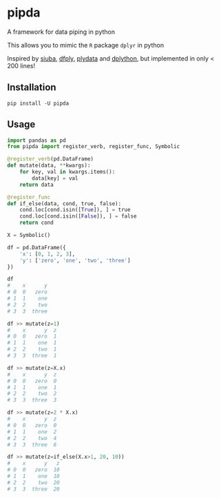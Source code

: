 # pipda

A framework for data piping in python

This allows you to mimic the `R` package `dplyr` in python

Inspired by [siuba][1], [dfply][2], [plydata][3] and [dplython][4], but implemented in only < 200 lines!

## Installation
```shell
pip install -U pipda
```

## Usage
```python
import pandas as pd
from pipda import register_verb, register_func, Symbolic

@register_verb(pd.DataFrame)
def mutate(data, **kwargs):
    for key, val in kwargs.items():
        data[key] = val
    return data

@register_func
def if_else(data, cond, true, false):
    cond.loc[cond.isin([True]), ] = true
    cond.loc[cond.isin([False]), ] = false
    return cond

X = Symbolic()

df = pd.DataFrame({
    'x': [0, 1, 2, 3],
    'y': ['zero', 'one', 'two', 'three']
})

df
#    x      y
# 0  0   zero
# 1  1    one
# 2  2    two
# 3  3  three

df >> mutate(z=1)
#    x      y  z
# 0  0   zero  1
# 1  1    one  1
# 2  2    two  1
# 3  3  three  1

df >> mutate(z=X.x)
#    x      y  z
# 0  0   zero  0
# 1  1    one  1
# 2  2    two  2
# 3  3  three  3

df >> mutate(z=2 * X.x)
#    x      y  z
# 0  0   zero  0
# 1  1    one  2
# 2  2    two  4
# 3  3  three  6

df >> mutate(z=if_else(X.x>1, 20, 10))
#    x      y   z
# 0  0   zero  10
# 1  1    one  10
# 2  2    two  20
# 3  3  three  20
```

[1]: https://github.com/machow/siuba
[2]: https://github.com/kieferk/dfply
[3]: https://github.com/has2k1/plydata
[4]: https://github.com/dodger487/dplython
